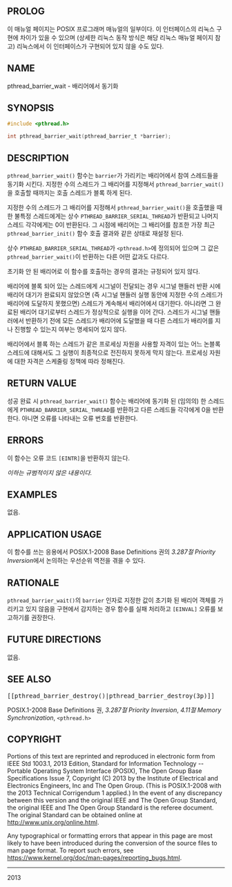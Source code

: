 ## PROLOG

이 매뉴얼 페이지는 POSIX 프로그래머 매뉴얼의 일부이다. 이 인터페이스의 리눅스 구현에 차이가 있을 수 있으며 (상세한 리눅스 동작 방식은 해당 리눅스 매뉴얼 페이지 참고) 리눅스에서 이 인터페이스가 구현되어 있지 않을 수도 있다.

## NAME

pthread_barrier_wait - 배리어에서 동기화

## SYNOPSIS

```c
#include <pthread.h>

int pthread_barrier_wait(pthread_barrier_t *barrier);
```

## DESCRIPTION

`pthread_barrier_wait()` 함수는 `barrier`가 가리키는 배리어에서 참여 스레드들을 동기화 시킨다. 지정한 수의 스레드가 그 배리어를 지정해서 `pthread_barrier_wait()`을 호출할 때까지는 호출 스레드가 블록 하게 된다.

지정한 수의 스레드가 그 배리어를 지정해서 `pthread_barrier_wait()`을 호출했을 때 한 불특정 스레드에게는 상수 `PTHREAD_BARRIER_SERIAL_THREAD`가 반환되고 나머지 스레드 각각에게는 0이 반환된다. 그 시점에 배리어는 그 배리어를 참조한 가장 최근 `pthread_barrier_init()` 함수 호출 결과와 같은 상태로 재설정 된다.

상수 `PTHREAD_BARRIER_SERIAL_THREAD`가 `<pthread.h>`에 정의되어 있으며 그 값은 `pthread_barrier_wait()`이 반환하는 다른 어떤 값과도 다르다.

초기화 안 된 배리어로 이 함수를 호출하는 경우의 결과는 규정되어 있지 않다.

배리어에 블록 되어 있는 스레드에게 시그널이 전달되는 경우 시그널 핸들러 반환 시에 배리어 대기가 완료되지 않았으면 (즉 시그널 핸들러 실행 동안에 지정한 수의 스레드가 배리어에 도달하지 못했으면) 스레드가 계속해서 배리어에서 대기한다. 아니라면 그 완료된 배리어 대기로부터 스레드가 정상적으로 실행을 이어 간다. 스레드가 시그널 핸들러에서 반환하기 전에 모든 스레드가 배리어에 도달했을 때 다른 스레드가 배리어를 지나 진행할 수 있는지 여부는 명세되어 있지 않다.

배리어에서 블록 하는 스레드가 같은 프로세싱 자원을 사용할 자격이 있는 어느 논블록 스레드에 대해서도 그 실행이 최종적으로 전진하지 못하게 막지 않는다. 프로세싱 자원에 대한 자격은 스케줄링 정책에 따라 정해진다.

## RETURN VALUE

성공 완료 시 `pthread_barrier_wait()` 함수는 배리어에 동기화 된 (임의의) 한 스레드에게 `PTHREAD_BARRIER_SERIAL_THREAD`를 반환하고 다른 스레드들 각각에게 0을 반환한다. 아니면 오류를 나타내는 오류 번호를 반환한다.

## ERRORS

이 함수는 오류 코드 `[EINTR]`을 반환하지 않는다.

*이하는 규범적이지 않은 내용이다.*

## EXAMPLES

없음.

## APPLICATION USAGE

이 함수를 쓰는 응용에서 POSIX.1-2008 Base Definitions 권의 *3.287절 Priority Inversion*에서 논의하는 우선순위 역전을 겪을 수 있다.

## RATIONALE

`pthread_barrier_wait()`의 `barrier` 인자로 지정한 값이 초기화 된 배리어 객체를 가리키고 있지 않음을 구현에서 감지하는 경우 함수를 실패 처리하고 `[EINVAL]` 오류를 보고하기를 권장한다.

## FUTURE DIRECTIONS

없음.

## SEE ALSO

<tt>[[pthread_barrier_destroy()|pthread_barrier_destroy(3p)]]</tt>

POSIX.1-2008 Base Definitions 권, *3.287절 Priority Inversion*, *4.11절 Memory Synchronization*, `<pthread.h>`

## COPYRIGHT

Portions of this text are reprinted and reproduced in electronic form from IEEE Std 1003.1, 2013 Edition, Standard for Information Technology -- Portable Operating System Interface (POSIX), The Open Group Base Specifications Issue 7, Copyright (C) 2013 by the Institute of Electrical and Electronics Engineers, Inc and The Open Group. (This is POSIX.1-2008 with the 2013 Technical Corrigendum 1 applied.) In the event of any discrepancy between this version and the original IEEE and The Open Group Standard, the original IEEE and The Open Group Standard is the referee document. The original Standard can be obtained online at <http://www.unix.org/online.html>.

Any typographical or formatting errors that appear in this page are most likely to have been introduced during the conversion of the source files to man page format. To report such errors, see <https://www.kernel.org/doc/man-pages/reporting_bugs.html>.

----

2013
